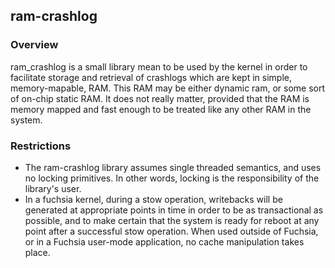 ## ram-crashlog

### Overview
ram_crashlog is a small library mean to be used by the kernel in order to
facilitate storage and retrieval of crashlogs which are kept in simple,
memory-mapable, RAM.  This RAM may be either dynamic ram, or some sort of
on-chip static RAM.  It does not really matter, provided that the RAM is memory
mapped and fast enough to be treated like any other RAM in the system.

### Restrictions
- The ram-crashlog library assumes single threaded semantics, and uses no
  locking primitives.  In other words, locking is the responsibility of the
  library's user.
- In a fuchsia kernel, during a stow operation, writebacks will be generated at
  appropriate points in time in order to be as transactional as possible, and to
  make certain that the system is ready for reboot at any point after a successful
  stow operation.  When used outside of Fuchsia, or in a Fuchsia user-mode
  application, no cache manipulation takes place.
